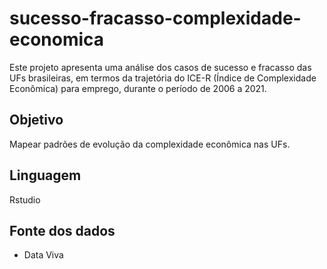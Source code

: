 # sucesso-fracasso-complexidade-economica
Este projeto apresenta uma análise dos casos de sucesso e fracasso das UFs brasileiras, em termos da trajetória do ICE-R (Índice de Complexidade Econômica) para emprego, durante o período de 2006 a 2021. 
## Objetivo
Mapear padrões de evolução da complexidade econômica nas UFs.
## Linguagem
Rstudio
## Fonte dos dados
- Data Viva
